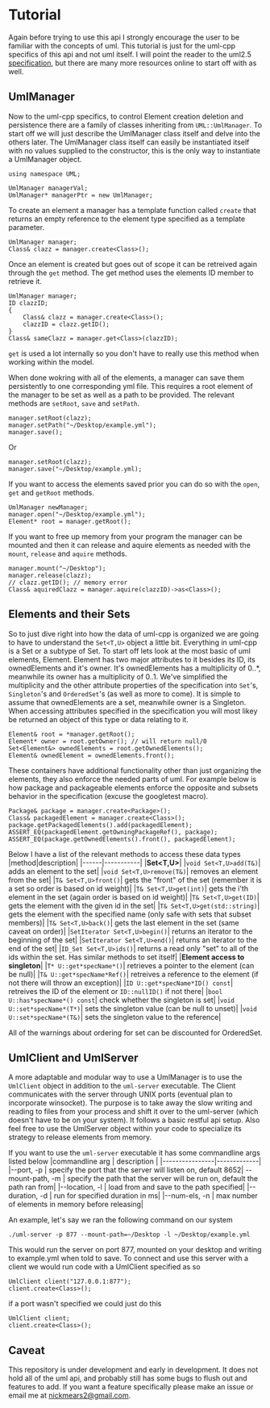 # Tutorial

Again before trying to use this api I strongly encourage the user to be familiar with the concepts of uml. This tutorial is just for the uml-cpp specifics of this api and not uml itself. I will point the reader to the uml2.5 [specification](https://www.omg.org/spec/UML/2.5), but there are many more resources online to start off with as well.

## UmlManager
Now to the uml-cpp specifics, to control Element creation deletion and persistence there are a family of classes inheriting from `UML::UmlManager`. To start off we will just describe the UmlManager class itself and delve into the others later. The UmlManager class itself can easily be instantiated itself with no values supplied to the constructor, this is the only way to instantiate a UmlManager object.
```
using namespace UML;

UmlManager managerVal;
UmlManager* managerPtr = new UmlManager;
```
To create an element a manager has a template function called `create` that returns an empty reference to the element type specified as a template parameter. 
```
UmlManager manager;
Class& clazz = manager.create<Class>();
```
Once an element is created but goes out of scope it can be retreived again through the `get` method. The get method uses the elements ID member to retrieve it.
```
UmlManager manager;
ID clazzID;
{
    Class& clazz = manager.create<Class>();
    clazzID = clazz.getID();
}
Class& sameClazz = manager.get<Class>(clazzID);
```
`get` is used a lot internally so you don't have to really use this method when working within the model.

When done wokring with all of the elements, a manager can save them persistently to one corresponding yml file. This requires a root element of the manager to be set as well as a path to be provided. The relevant methods are `setRoot`, `save` and `setPath`.
```
manager.setRoot(clazz);
manager.setPath("~/Desktop/example.yml");
manager.save();
```
Or
```
manager.setRoot(clazz);
manager.save("~/Desktop/example.yml);
```
If you want to access the elements saved prior you can do so with the `open`, `get` and `getRoot` methods.
```
UmlManager newManager;
manager.open("~/Desktop/example.yml");
Element* root = manager.getRoot();
```
If you want to free up memory from your program the manager can be mounted and then it can release and aquire elements as needed with the `mount`, `release` and `aquire` methods.
```
manager.mount("~/Desktop");
manager.release(clazz);
// clazz.getID(); // memory error
Class& aquiredClazz = manager.aquire(clazzID)->as<Class>();
```

## Elements and their Sets
So to just dive right into how the data of uml-cpp is organized we are going to have to understand the `Set<T,U>` object a little bit. Everything in uml-cpp is a Set or a subtype of Set. To start off lets look at the most basic of uml elements, Element. Element has two major attributes to it besides its ID, its ownedElements and it's owner. It's ownedElements has a multiplicity of 0..*, meanwhile its owner has a multiplicity of 0..1. We've simplified the multiplicity and the other attribute properties of the specification into `Set`'s, `Singleton`'s and `OrderedSet`'s (as well as more to come). It is simple to assume that ownedElements are a set, meanwhile owner is a Singleton. When accessing attributes specified in the specification you will most likey be returned an object of this type or data relating to it.
```
Element& root = *manager.getRoot();
Element* owner = root.getOwner(); // will return null/0
Set<Element&> ownedElements = root.getOwnedElements();
Element& ownedElement = ownedElements.front();
```
These containers have additional functionality other than just organizing the elements, they also enforce the needed parts of uml. For example below is how package and packageable elements enforce the opposite and subsets behavior in the specification (excuse the googletest macro).
```
Package& package = manager.create<Package>();
Class& packagedElement = manager.create<Class>();
package.getPackagedElements().add(packagedElement);
ASSERT_EQ(packagedElement.getOwningPackageRef(), package);
ASSERT_EQ(package.getOwnedElements().front(), packagedElement);
```
Below I have a list of the relevant methods to access these data types
|method|description|
|------|-----------|
|**Set<T,U>**|
|`void Set<T,U>add(T&)`| adds an element to the set|
|`void Set<T,U>remove(T&)`| removes an element from the set|
|`T& Set<T,U>front()`| gets the "front" of the set (remember it is a set so order is based on id weight)|
|`T& Set<T,U>get(int)`| gets the i'th element in the set (again order is based on id weight)|
|`T& Set<T,U>get(ID)`| gets the element with the given id in the set|
|`T& Set<T,U>get(std::string)`| gets the element with the specified name (only safe with sets that subset members)|
|`T& Set<T,U>back()`| gets the last element in the set (same caveat on order)|
|`SetIterator Set<T,U>begin()`| returns an iterator to the beginning of the set|
|`SetIterator Set<T,U>end()`| returns an iterator to the end of the set|
|`ID_Set Set<T,U>ids()`| returns a read only "set" to all of the ids within the set. Has similar methods to set itself|
|**Element access to singleton**|
|`T* U::get*specName*()`| retrieves a pointer to the element (can be null)|
|`T& U::get*specName*Ref()`| retreives a reference to the element (if not there will throw an exception)|
|`ID U::get*specName*ID() const`| retreives the ID of the element or `ID::nullID()` if not there|
|`bool U::has*specName*() const`| check whether the singleton is set|
|`void U::set*specName*(T*)`| sets the singleton value (can be null to unset)|
|`void U::set*specName*(T&)`| sets the singleton value to the reference|

All of the warnings about ordering for set can be discounted for OrderedSet.

## UmlClient and UmlServer
A more adaptable and modular way to use a UmlManager is to use the `UmlClient` object in addition to the `uml-server` executable. The Client communicates with the server through UNIX ports (eventual plan to incorporate winsocket). The purpose is to take away the slow writing and reading to files from your process and shift it over to the uml-server (which doesn't have to be on your system). It follows a basic restful api setup. Also feel free to use the UmlServer object within your code to specialize its strategy to release elements from memory. 

If you want to use the `uml-server` executable it has some commandline args listed below
|commandline arg | description |
|----------------|-------------|
|--port, -p | specify the port that the server will listen on, default 8652|
 --mount-path, -m | specify the path that the server will be run on, default the path ran from|
 |--location, -l | load from and save to the path specified|
 |--duration, -d | run for specified duration in ms|
 |--num-els, -n | max number of elements in memory before releasing|

 An example, let's say we ran the following command on our system
 ```
 ./uml-server -p 877 --mount-path=~/Desktop -l ~/Desktop/example.yml
 ```
 This would run the server on port 877, mounted on your desktop and writing to example.yml when told to save. To connect and use this server with a client we would run code with a UmlClient specified as so
 ```
 UmlClient client("127.0.0.1:877");
 client.create<Class>();
 ```
 if a port wasn't specified we could just do this
 ```
 UmlClient client;
 client.create<Class>();
 ```
 ## Caveat
 This repository is under development and early in development. It does not hold all of the uml api, and probably still has some bugs to flush out and features to add. If you want a feature specifically please make an issue or email me at nickmears2@gmail.com.